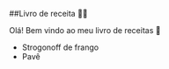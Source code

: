 ##Livro de receita :man_cook:

Olá! Bem vindo ao meu livro de receitas :wave:

- Strogonoff de frango
- Pavê
